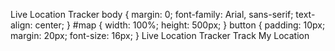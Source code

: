 Live Location Tracker body { margin: 0; font-family: Arial, sans-serif; text-align: center; } #map { width: 100%; height: 500px; } button { padding: 10px; margin: 20px; font-size: 16px; } Live Location Tracker Track My Location 

<script> let map = L.map('map').setView([20, 78], 5); L.tileLayer('https://{s}.tile.openstreetmap.org/{z}/{x}/{y}.png', { attribution: '&copy; OpenStreetMap contributors' }).addTo(map); let marker; function getLocation() { if (navigator.geolocation) { navigator.geolocation.watchPosition(showPosition, showError); } else { alert("Geolocation is not supported by this browser."); } } function showPosition(position) { let lat = position.coords.latitude; let lon = position.coords.longitude; if (marker) { marker.setLatLng([lat, lon]); } else { marker = L.marker([lat, lon]).addTo(map); } map.setView([lat, lon], 13); } function showError(error) { switch (error.code) { case error.PERMISSION_DENIED: alert("User denied the request for Geolocation."); break; case error.POSITION_UNAVAILABLE: alert("Location information is unavailable."); break; case error.TIMEOUT: alert("The request to get user location timed out."); break; case error.UNKNOWN_ERROR: alert("An unknown error occurred."); break; } } </script> 
